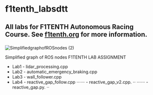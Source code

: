 # f1tenth_labsdtt
## All labs for F1TENTH Autonomous Racing Course. See [f1tenth.org](https://f1tenth.org/learn.html) for more information.
### 
![SimplifiedgraphofROSnodes (2)](https://user-images.githubusercontent.com/69444682/127967385-86c770c9-c32e-49d5-9a93-d8b14ffd4d60.png)

Simplified graph of ROS nodes
F1TENTH LAB ASSIGNMENT
* Lab1 - lidar_processing.cpp
* Lab2 - automatic_emergency_braking.cpp
* Lab3 - wall_follower.cpp
* Lab4 - reactive_gap_follow.cpp
⋅⋅⋅⋅⋅⋅ - reactive_gap_v2.cpp. ⋅⋅
⋅⋅⋅⋅⋅⋅ - reactive_gap.py. ⋅⋅
